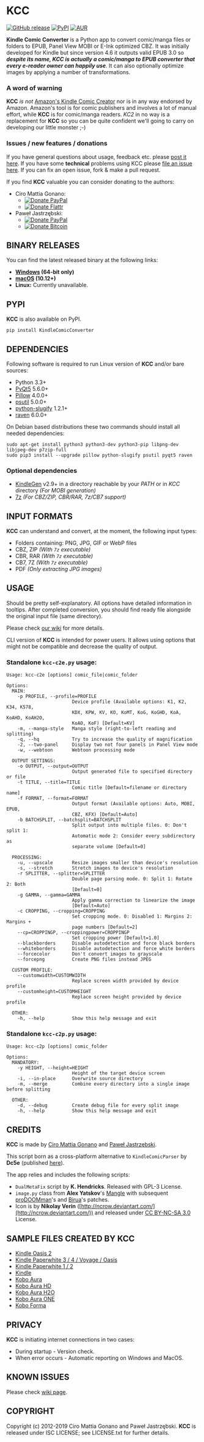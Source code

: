 # KCC

[![GitHub release](https://img.shields.io/github/release/ciromattia/kcc.svg)](https://github.com/ciromattia/kcc/releases) [![PyPI](https://img.shields.io/pypi/v/KindleComicConverter.svg)](https://pypi.python.org/pypi/KindleComicConverter) [![AUR](https://img.shields.io/aur/version/kcc.svg)](https://aur.archlinux.org/packages/kcc/)

**Kindle Comic Converter** is a Python app to convert comic/manga files or folders to EPUB, Panel View MOBI or E-Ink optimized CBZ.
It was initially developed for Kindle but since version 4.6 it outputs valid EPUB 3.0 so _**despite its name, KCC is
actually a comic/manga to EPUB converter that every e-reader owner can happily use**_.
It can also optionally optimize images by applying a number of transformations.

### A word of warning
**KCC** _is not_ [Amazon's Kindle Comic Creator](http://www.amazon.com/gp/feature.html?ie=UTF8&docId=1001103761) nor is in any way endorsed by Amazon.
Amazon's tool is for comic publishers and involves a lot of manual effort, while **KCC** is for comic/manga readers.
_KC2_ in no way is a replacement for **KCC** so you can be quite confident we'll going to carry on developing our little monster ;-)

### Issues / new features / donations
If you have general questions about usage, feedback etc. please [post it here](http://www.mobileread.com/forums/showthread.php?t=207461).
If you have some **technical** problems using KCC please [file an issue here](https://github.com/ciromattia/kcc/issues/new).
If you can fix an open issue, fork & make a pull request.

If you find **KCC** valuable you can consider donating to the authors:
- Ciro Mattia Gonano:
  - [![Donate PayPal](https://img.shields.io/badge/Donate-PayPal-green.svg)](https://www.paypal.com/cgi-bin/webscr?cmd=_s-xclick&hosted_button_id=D8WNYNPBGDAS2)
  - [![Donate Flattr](https://img.shields.io/badge/Donate-Flattr-green.svg)](http://flattr.com/thing/2260449/ciromattiakcc-on-GitHub)
- Paweł Jastrzębski:
  - [![Donate PayPal](https://img.shields.io/badge/Donate-PayPal-green.svg)](https://www.paypal.com/cgi-bin/webscr?cmd=_s-xclick&hosted_button_id=YTTJ4LK2JDHPS)
  - [![Donate Bitcoin](https://img.shields.io/badge/Donate-Bitcoin-green.svg)](https://jastrzeb.ski/donate/)

## BINARY RELEASES
You can find the latest released binary at the following links:
- **[Windows](http://kcc.iosphe.re/Windows/) (64-bit only)**
- **[macOS](http://kcc.iosphe.re/OSX/) (10.12+)**
- **Linux:** Currently unavailable.

## PYPI
**KCC** is also available on PyPI.
```
pip install KindleComicConverter
```

## DEPENDENCIES
Following software is required to run Linux version of **KCC** and/or bare sources:
- Python 3.3+
- [PyQt5](https://pypi.python.org/pypi/PyQt5) 5.6.0+
- [Pillow](https://pypi.python.org/pypi/Pillow/) 4.0.0+
- [psutil](https://pypi.python.org/pypi/psutil) 5.0.0+
- [python-slugify](https://pypi.python.org/pypi/python-slugify) 1.2.1+
- [raven](https://pypi.python.org/pypi/raven) 6.0.0+

On Debian based distributions these two commands should install all needed dependencies:
```
sudo apt-get install python3 python3-dev python3-pip libpng-dev libjpeg-dev p7zip-full
sudo pip3 install --upgrade pillow python-slugify psutil pyqt5 raven
```

### Optional dependencies
- [KindleGen](http://www.amazon.com/gp/feature.html?ie=UTF8&docId=1000765211) v2.9+ in a directory reachable by your _PATH_ or in _KCC_ directory *(For MOBI generation)*
- [7z](http://www.7-zip.org/download.html) *(For CBZ/ZIP, CBR/RAR, 7z/CB7 support)*

## INPUT FORMATS
**KCC** can understand and convert, at the moment, the following input types:
- Folders containing: PNG, JPG, GIF or WebP files
- CBZ, ZIP *(With `7z` executable)*
- CBR, RAR *(With `7z` executable)*
- CB7, 7Z *(With `7z` executable)*
- PDF *(Only extracting JPG images)*

## USAGE

Should be pretty self-explanatory. All options have detailed information in tooltips.
After completed conversion, you should find ready file alongside the original input file (same directory).

Please check [our wiki](https://github.com/ciromattia/kcc/wiki/) for more details.

CLI version of **KCC** is intended for power users. It allows using options that might not be compatible and decrease the quality of output.

### Standalone `kcc-c2e.py` usage:

```
Usage: kcc-c2e [options] comic_file|comic_folder

Options:
  MAIN:
    -p PROFILE, --profile=PROFILE
                        Device profile (Available options: K1, K2, K34, K578,
                        KDX, KPW, KV, KO, KoMT, KoG, KoGHD, KoA, KoAHD, KoAH2O,
                        KoAO, KoF) [Default=KV]
    -m, --manga-style   Manga style (right-to-left reading and splitting)
    -q, --hq            Try to increase the quality of magnification
    -2, --two-panel     Display two not four panels in Panel View mode
    -w, --webtoon       Webtoon processing mode

  OUTPUT SETTINGS:
    -o OUTPUT, --output=OUTPUT
                        Output generated file to specified directory or file
    -t TITLE, --title=TITLE
                        Comic title [Default=filename or directory name]
    -f FORMAT, --format=FORMAT
                        Output format (Available options: Auto, MOBI, EPUB,
                        CBZ, KFX) [Default=Auto]
    -b BATCHSPLIT, --batchsplit=BATCHSPLIT
                        Split output into multiple files. 0: Don't split 1:
                        Automatic mode 2: Consider every subdirectory as
                        separate volume [Default=0]

  PROCESSING:
    -u, --upscale       Resize images smaller than device's resolution
    -s, --stretch       Stretch images to device's resolution
    -r SPLITTER, --splitter=SPLITTER
                        Double page parsing mode. 0: Split 1: Rotate 2: Both
                        [Default=0]
    -g GAMMA, --gamma=GAMMA
                        Apply gamma correction to linearize the image
                        [Default=Auto]
    -c CROPPING, --cropping=CROPPING
                        Set cropping mode. 0: Disabled 1: Margins 2: Margins +
                        page numbers [Default=2]
    --cp=CROPPINGP, --croppingpower=CROPPINGP
                        Set cropping power [Default=1.0]
    --blackborders      Disable autodetection and force black borders
    --whiteborders      Disable autodetection and force white borders
    --forcecolor        Don't convert images to grayscale
    --forcepng          Create PNG files instead JPEG

  CUSTOM PROFILE:
    --customwidth=CUSTOMWIDTH
                        Replace screen width provided by device profile
    --customheight=CUSTOMHEIGHT
                        Replace screen height provided by device profile

  OTHER:
    -h, --help          Show this help message and exit
```

### Standalone `kcc-c2p.py` usage:

```
Usage: kcc-c2p [options] comic_folder

Options:
  MANDATORY:
    -y HEIGHT, --height=HEIGHT
                        Height of the target device screen
    -i, --in-place      Overwrite source directory
    -m, --merge         Combine every directory into a single image before splitting

  OTHER:
    -d, --debug         Create debug file for every split image
    -h, --help          Show this help message and exit
```

## CREDITS
**KCC** is made by [Ciro Mattia Gonano](http://github.com/ciromattia) and [Paweł Jastrzębski](http://github.com/AcidWeb).

This script born as a cross-platform alternative to `KindleComicParser` by **Dc5e** (published [here](http://www.mobileread.com/forums/showthread.php?t=192783)).

The app relies and includes the following scripts:

 - `DualMetaFix` script by **K. Hendricks**. Released with GPL-3 License.
 - `image.py` class from **Alex Yatskov**'s [Mangle](https://github.com/FooSoft/mangle/) with subsequent [proDOOMman](https://github.com/proDOOMman/Mangle)'s and [Birua](https://github.com/Birua/Mangle)'s patches.
 - Icon is by **Nikolay Verin** ([http://ncrow.deviantart.com/](http://ncrow.deviantart.com/)) and released under [CC BY-NC-SA 3.0](http://creativecommons.org/licenses/by-nc-sa/3.0/) License.

## SAMPLE FILES CREATED BY KCC
* [Kindle Oasis 2](http://kcc.iosphe.re/Samples/Ubunchu!-KO.mobi)
* [Kindle Paperwhite 3 / 4 / Voyage / Oasis](http://kcc.iosphe.re/Samples/Ubunchu!-KV.mobi)
* [Kindle Paperwhite 1 / 2](http://kcc.iosphe.re/Samples/Ubunchu!-KPW.mobi)
* [Kindle](http://kcc.iosphe.re/Samples/Ubunchu!-K578.mobi)
* [Kobo Aura](http://kcc.iosphe.re/Samples/Ubunchu-KoA.kepub.epub)
* [Kobo Aura HD](http://kcc.iosphe.re/Samples/Ubunchu-KoAHD.kepub.epub)
* [Kobo Aura H2O](http://kcc.iosphe.re/Samples/Ubunchu-KoAH2O.kepub.epub)
* [Kobo Aura ONE](http://kcc.iosphe.re/Samples/Ubunchu-KoAO.kepub.epub)
* [Kobo Forma](http://kcc.iosphe.re/Samples/Ubunchu-KoF.kepub.epub)

## PRIVACY
**KCC** is initiating internet connections in two cases:
* During startup - Version check.
* When error occurs - Automatic reporting on Windows and MacOS.

## KNOWN ISSUES
Please check [wiki page](https://github.com/ciromattia/kcc/wiki/Known-issues).

## COPYRIGHT
Copyright (c) 2012-2019 Ciro Mattia Gonano and Paweł Jastrzębski.
**KCC** is released under ISC LICENSE; see LICENSE.txt for further details.
